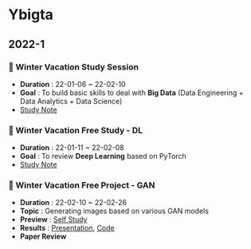 # Ybigta
## 2022-1
### 🌱 Winter Vacation Study Session
- **Duration** : 22-01-06 ~ 22-02-10
- **Goal** : To build basic skills to deal with **Big Data** (Data Engineering + Data Analytics + Data Science)
- [Study Note](https://jeonggg119.tistory.com/category/Data)



### 🌱 Winter Vacation Free Study - DL
- **Duration** : 22-01-11 ~ 22-02-08
- **Goal** : To review **Deep Learning** based on PyTorch
- [Study Note](https://jeonggg119.tistory.com/category/DL/Pytorch)


### 🌱 Winter Vacation Free Project - GAN
- **Duration** : 22-02-10 ~ 22-02-26
- **Topic** : Generating images based on various GAN models
- **Preview** : [Self Study](https://jeonggg119.tistory.com/37?category=1047618)
- **Results** : [Presentation](https://github.com/jeonggg119/Ybigta/blob/master/2022_winter_project_GAN/GAN_ppt_final.pdf), [Code](https://github.com/jeonggg119/Ybigta/tree/master/2022_winter_project_GAN/Code)
- **Paper Review**
